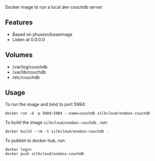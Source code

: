 Docker image to run a local dev couchdb server

## Features
* Based on phusion/baseimage
* Listen at 0.0.0.0

## Volumes
* /var/log/couchdb
* /var/lib/couchdb
* /etc/couchdb

## Usage
To run the image and bind to port 5984:

```
docker run -d -p 5984:5984 --name=couchdb silkcloud/onebox-couchdb
```

To build the image `silkcloud/onebox-couchdb` , run:

```
docker build --rm -t silkcloud/onebox-couchdb .
```

To publish to docker hub, run:

```
docker login
docker push silkcloud/onebox-couchdb
```
